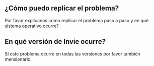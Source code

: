 ## ¿Cómo puedo replicar el problema?
Por favor explícanos como replicar el problema paso a paso y en qué sistema operativo ocurre?
## En qué versión de Invie ocurre?
Sí este problema ocurre en todas las versiones por favor también mensionarlo.
